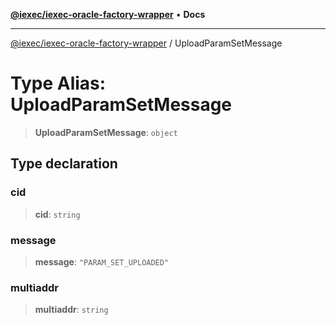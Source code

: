 [**@iexec/iexec-oracle-factory-wrapper**](../README.md) • **Docs**

***

[@iexec/iexec-oracle-factory-wrapper](../globals.md) / UploadParamSetMessage

# Type Alias: UploadParamSetMessage

> **UploadParamSetMessage**: `object`

## Type declaration

### cid

> **cid**: `string`

### message

> **message**: `"PARAM_SET_UPLOADED"`

### multiaddr

> **multiaddr**: `string`
